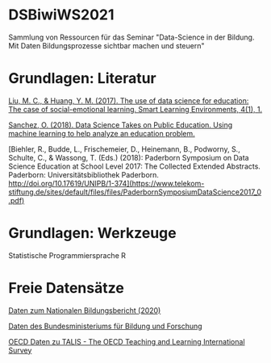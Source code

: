 # DSBiwiWS2021
 Sammlung von Ressourcen für das Seminar "Data-Science in der Bildung. Mit Daten Bildungsprozesse sichtbar machen und steuern"

# Grundlagen: Literatur


[Liu, M. C., & Huang, Y. M. (2017). The use of data science for education: The case of social-emotional learning. Smart Learning Environments, 4(1), 1.](https://slejournal.springeropen.com/articles/10.1186/s40561-016-0040-4)

[Sanchez, O. (2018). Data Science Takes on Public Education. Using machine learning to help analyze an education problem.](https://towardsdatascience.com/data-science-takes-on-public-education-f432910ea9f0)

[Biehler, R., Budde, L., Frischemeier, D., Heinemann, B., Podworny, S., Schulte, C., & Wassong, T. (Eds.) (2018): Paderborn Symposium on Data Science Education at School Level 2017: The Collected Extended Abstracts. Paderborn: Universitätsbibliothek Paderborn. http://doi.org/10.17619/UNIPB/1-374](https://www.telekom-stiftung.de/sites/default/files/files/PaderbornSymposiumDataScience2017_0.pdf)

# Grundlagen: Werkzeuge
Statistische Programmiersprache R


# Freie Datensätze

[Daten zum Nationalen Bildungsbericht (2020)](https://www.bildungsbericht.de/de/datengrundlagen/daten-2020)

[Daten des Bundesministeriums für Bildung und Forschung](https://www.datenportal.bmbf.de/portal/de/K2.html)

[OECD Daten zu TALIS - The OECD Teaching and Learning International Survey](http://www.oecd.org/education/talis/talis-2018-data.htm)